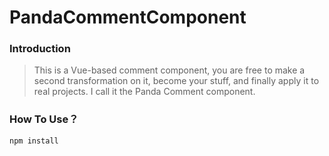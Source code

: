 # PandaCommentComponent

### Introduction

>This is a Vue-based comment component, you are free to make a second transformation on it, become your stuff, and finally apply it to real projects. I call it the Panda Comment component.

### How To Use？

```bash
npm install
```
